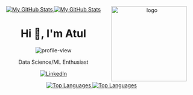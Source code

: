 <div align="center">

<a href="https://github.com/AtulkrishnanMU#gh-light-mode-only">
  <img src="https://github-readme-stats.vercel.app/api?username=AtulkrishnanMU&show_icons=true&theme=graywhite#gh-light-mode-only" alt="My GitHub Stats" />
</a>

<a href="https://github.com/AtulkrishnanMU#gh-dark-mode-only">
  <img src="https://github-readme-stats.vercel.app/api?username=AtulkrishnanMU&show_icons=true&theme=city_lights#gh-dark-mode-only" alt="My GitHub Stats" />
</a>

<img align="right" width="200" alt="logo" src="https://media3.giphy.com/media/v1.Y2lkPTc5MGI3NjExdDlxNHFpMXFob3ZzMXlvMWtmc2k1dTY5MGg2OWFkOTVnNGZmOTB0eiZlcD12MV9pbnRlcm5hbF9naWZfYnlfaWQmY3Q9Zw/bGgsc5mWoryfgKBx1u/giphy.webp">
<br>

<h1>Hi 👋, I'm Atul</h1>

<p> 
    <img src="https://visitcount.itsvg.in/api?id=AtulkrishnanMU&icon=0&color=0" alt="profile-view" /> 
</p>

<p>Data Science/ML Enthusiast</p>

[![LinkedIn](https://img.shields.io/badge/LinkedIn-%230077B5.svg?logo=linkedin&logoColor=white)](https://linkedin.com/in/atulkrishnan-mu-6b768315a)

<a href="https://github.com/AtulkrishnanMU#gh-light-mode-only">
  <img src="https://github-readme-stats.vercel.app/api/top-langs/?username=AtulkrishnanMU&theme=graywhite&hide_border=false&layout=compact#gh-light-mode-only" alt="Top Languages" />
</a>

<a href="https://github.com/AtulkrishnanMU#gh-dark-mode-only">
  <img src="https://github-readme-stats.vercel.app/api/top-langs/?username=AtulkrishnanMU&theme=city_lights&hide_border=false&layout=compact#gh-dark-mode-only" alt="Top Languages" />
</a>

</div>
